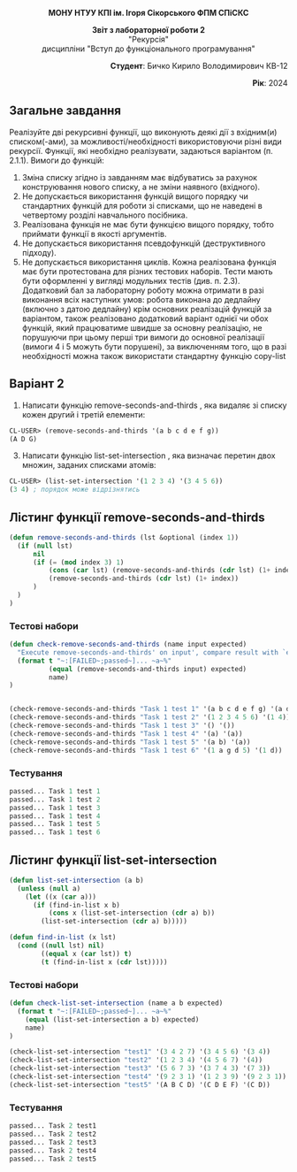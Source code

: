 <p align="center"><b>МОНУ НТУУ КПІ ім. Ігоря Сікорського ФПМ СПіСКС</b></p>
<p align="center">
<b>Звіт з лабораторної роботи 2</b><br/>
"Рекурсія"<br/>
дисципліни "Вступ до функціонального програмування"
</p>
<p align="right"><b>Студент</b>: Бичко Кирило Володимирович КВ-12</p>
<p align="right"><b>Рік</b>: 2024</p>

## Загальне завдання
Реалізуйте дві рекурсивні функції, що виконують деякі дії з вхідним(и) списком(-ами), за можливості/необхідності використовуючи різні види рекурсії. 
Функції, які необхідно реалізувати, задаються варіантом (п. 2.1.1). Вимоги до функцій:
1. Зміна списку згідно із завданням має відбуватись за рахунок конструювання нового списку, а не зміни наявного (вхідного).
2. Не допускається використання функцій вищого порядку чи стандартних функцій для роботи зі списками, що не наведені в четвертому розділі навчального посібника.
3. Реалізована функція не має бути функцією вищого порядку, тобто приймати функції в якості аргументів.
4. Не допускається використання псевдофункцій (деструктивного підходу).
5. Не допускається використання циклів. Кожна реалізована функція має бути протестована для різних тестових наборів. Тести мають бути оформленні у вигляді модульних тестів (див. п. 2.3). Додатковий бал за лабораторну роботу можна отримати в разі виконання всіх наступних умов:
робота виконана до дедлайну (включно з датою дедлайну)
крім основних реалізацій функцій за варіантом, також реалізовано додатковий варіант однієї чи обох функцій, який працюватиме швидше за основну реалізацію, не порушуючи при цьому перші три вимоги до основної реалізації (вимоги 4 і 5 можуть бути порушені), за виключенням того, що в разі необхідності можна також використати стандартну функцію copy-list
## Варіант 2
1. Написати функцію remove-seconds-and-thirds , яка видаляє зі списку кожен другий
і третій елементи:
```lisp
CL-USER> (remove-seconds-and-thirds '(a b c d e f g))
(A D G)
```
3. Написати функцію list-set-intersection , яка визначає перетин двох множин,
заданих списками атомів:
```lisp
CL-USER> (list-set-intersection '(1 2 3 4) '(3 4 5 6))
(3 4) ; порядок може відрізнятись
```
## Лістинг функції remove-seconds-and-thirds
```lisp
(defun remove-seconds-and-thirds (lst &optional (index 1))
  (if (null lst)
      nil
      (if (= (mod index 3) 1)
          (cons (car lst) (remove-seconds-and-thirds (cdr lst) (1+ index)))
          (remove-seconds-and-thirds (cdr lst) (1+ index))
      )
  )
)
```
### Тестові набори
```lisp
(defun check-remove-seconds-and-thirds (name input expected)
  "Execute remove-seconds-and-thirds' on input', compare result with `expected' and print comparison status"
  (format t "~:[FAILED~;passed~]... ~a~%"
          (equal (remove-seconds-and-thirds input) expected)
          name)
)


(check-remove-seconds-and-thirds "Task 1 test 1" '(a b c d e f g) '(a d g))
(check-remove-seconds-and-thirds "Task 1 test 2" '(1 2 3 4 5 6) '(1 4))
(check-remove-seconds-and-thirds "Task 1 test 3" '() '())
(check-remove-seconds-and-thirds "Task 1 test 4" '(a) '(a))
(check-remove-seconds-and-thirds "Task 1 test 5" '(a b) '(a))
(check-remove-seconds-and-thirds "Task 1 test 6" '(1 a g d 5) '(1 d))
```
### Тестування
```lisp
passed... Task 1 test 1
passed... Task 1 test 2
passed... Task 1 test 3
passed... Task 1 test 4
passed... Task 1 test 5
passed... Task 1 test 6
```
## Лістинг функції list-set-intersection
```lisp
(defun list-set-intersection (a b)
  (unless (null a)
    (let ((x (car a)))
      (if (find-in-list x b)
          (cons x (list-set-intersection (cdr a) b))
        (list-set-intersection (cdr a) b)))))

(defun find-in-list (x lst)
  (cond ((null lst) nil)
        ((equal x (car lst)) t)
        (t (find-in-list x (cdr lst)))))

```
### Тестові набори
```lisp
(defun check-list-set-intersection (name a b expected)
  (format t "~:[FAILED~;passed~]... ~a~%"
    (equal (list-set-intersection a b) expected)
    name)
)

(check-list-set-intersection "test1" '(3 4 2 7) '(3 4 5 6) '(3 4))
(check-list-set-intersection "test2" '(1 2 3 4) '(4 5 6 7) '(4))
(check-list-set-intersection "test3" '(5 6 7 3) '(3 7 4 3) '(7 3))
(check-list-set-intersection "test4" '(9 2 3 1) '(1 2 3 9) '(9 2 3 1))
(check-list-set-intersection "test5" '(A B C D) '(C D E F) '(C D))
```
### Тестування
```lisp
passed... Task 2 test1
passed... Task 2 test2
passed... Task 2 test3
passed... Task 2 test4
passed... Task 2 test5
```

